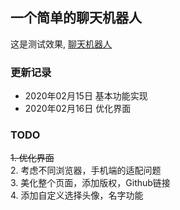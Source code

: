 ## 一个简单的聊天机器人
这是测试效果, [聊天机器人](http://mjyzz.club/chatbot.html)
### 更新记录
* 2020年02月15日 基本功能实现
* 2020年02月16日 优化界面
### TODO
~~1. 优化界面~~  
2. 考虑不同浏览器，手机端的适配问题  
3. 美化整个页面，添加版权，Github链接  
4. 添加自定义选择头像，名字功能  
